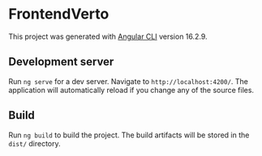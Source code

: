 # FrontendVerto

This project was generated with [Angular CLI](https://github.com/angular/angular-cli) version 16.2.9.

## Development server

Run `ng serve` for a dev server. Navigate to `http://localhost:4200/`. The application will automatically reload if you change any of the source files.



## Build

Run `ng build` to build the project. The build artifacts will be stored in the `dist/` directory.




